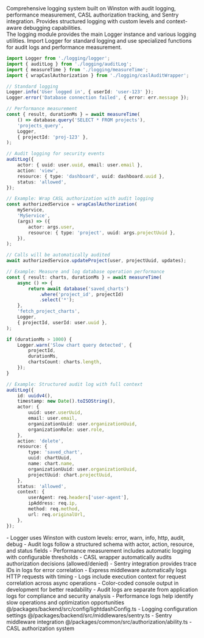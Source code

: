 <summary>
Comprehensive logging system built on Winston with audit logging, performance measurement, CASL authorization tracking, and Sentry integration. Provides structured logging with custom levels and context-aware debugging capabilities.
</summary>

<howToUse>
The logging module provides the main Logger instance and various logging utilities. Import Logger for standard logging and use specialized functions for audit logs and performance measurement.

```typescript
import Logger from './logging/logger';
import { auditLog } from './logging/auditLog';
import { measureTime } from './logging/measureTime';
import { wrapCaslAuthorization } from './logging/caslAuditWrapper';

// Standard logging
Logger.info('User logged in', { userId: 'user-123' });
Logger.error('Database connection failed', { error: err.message });

// Performance measurement
const { result, durationMs } = await measureTime(
    () => database.query('SELECT * FROM projects'),
    'projects_query',
    Logger,
    { projectId: 'proj-123' },
);

// Audit logging for security events
auditLog({
    actor: { uuid: user.uuid, email: user.email },
    action: 'view',
    resource: { type: 'dashboard', uuid: dashboard.uuid },
    status: 'allowed',
});
```

</howToUse>

<codeExample>

```typescript
// Example: Wrap CASL authorization with audit logging
const authorizedService = wrapCaslAuthorization(
    myService,
    'MyService',
    (args) => ({
        actor: args.user,
        resource: { type: 'project', uuid: args.projectUuid },
    }),
);

// Calls will be automatically audited
await authorizedService.updateProject(user, projectUuid, updates);

// Example: Measure and log database operation performance
const { result: charts, durationMs } = await measureTime(
    async () => {
        return await database('saved_charts')
            .where('project_id', projectId)
            .select('*');
    },
    'fetch_project_charts',
    Logger,
    { projectId, userId: user.uuid },
);

if (durationMs > 1000) {
    Logger.warn('Slow chart query detected', {
        projectId,
        durationMs,
        chartsCount: charts.length,
    });
}

// Example: Structured audit log with full context
auditLog({
    id: uuidv4(),
    timestamp: new Date().toISOString(),
    actor: {
        uuid: user.userUuid,
        email: user.email,
        organizationUuid: user.organizationUuid,
        organizationRole: user.role,
    },
    action: 'delete',
    resource: {
        type: 'saved_chart',
        uuid: chartUuid,
        name: chart.name,
        organizationUuid: user.organizationUuid,
        projectUuid: chart.projectUuid,
    },
    status: 'allowed',
    context: {
        userAgent: req.headers['user-agent'],
        ipAddress: req.ip,
        method: req.method,
        url: req.originalUrl,
    },
});
```

</codeExample>

<importantToKnow>
- Logger uses Winston with custom levels: error, warn, info, http, audit, debug
- Audit logs follow a structured schema with actor, action, resource, and status fields
- Performance measurement includes automatic logging with configurable thresholds
- CASL wrapper automatically audits authorization decisions (allowed/denied)
- Sentry integration provides trace IDs in logs for error correlation
- Express middleware automatically logs HTTP requests with timing
- Logs include execution context for request correlation across async operations
- Color-coded console output in development for better readability
- Audit logs are separate from application logs for compliance and security analysis
- Performance logs help identify slow operations and optimization opportunities
</importantToKnow>

<links>
@/packages/backend/src/config/lightdashConfig.ts - Logging configuration settings
@/packages/backend/src/middlewares/sentry.ts - Sentry middleware integration
@/packages/common/src/authorization/ability.ts - CASL authorization system
</links>
